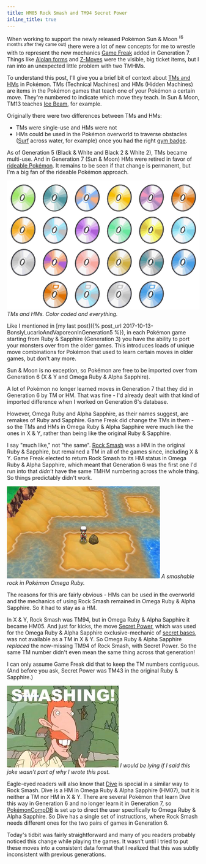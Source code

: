 ```yaml
---
title: HM05 Rock Smash and TM94 Secret Power
inline_title: true
---
```


When working to support the newly released Pokémon Sun & Moon <sup>(6 months after they came out)</sup> there were a lot of new concepts for me to wrestle with to represent the new mechanics [Game Freak](https://en.wikipedia.org/wiki/Game_Freak) added in Generation 7. Things like [Alolan forms](https://bulbapedia.bulbagarden.net/wiki/Regional_variant) and [Z-Moves](https://bulbapedia.bulbagarden.net/wiki/Z-Move) were the visible, big ticket items, but I ran into an unexpected little problem with two TMHMs.

To understand this post, I'll give you a brief bit of context about [TMs and HMs](https://bulbapedia.bulbagarden.net/wiki/TM) in Pokémon. TMs (Technical Machines) and HMs (Hidden Machines) are items in the Pokémon games that teach one of your Pokémon a certain move. They're numbered to indicate which move they teach. In Sun & Moon, TM13 teaches [Ice Beam](https://www.serebii.net/attackdex-sm/icebeam.shtml), for example. 

Originally there were two differences between TMs and HMs: 

* TMs were single-use and HMs were not
* HMs could be used in the Pokémon overworld to traverse obstacles ([Surf](https://www.serebii.net/attackdex-xy/surf.shtml) across water, for example) once you had the right [gym badge](https://bulbapedia.bulbagarden.net/wiki/Badge). 

As of Generation 5 (Black & White and Black 2 & White 2), TMs became multi-use. And in Generation 7 (Sun & Moon) HMs were retired in favor of [rideable Pokémon](https://bulbapedia.bulbagarden.net/wiki/Pok%C3%A9_Ride). It remains to be seen if that change is permanent, but I'm a big fan of the rideable Pokémon approach.

![](/assets/img/tmhms.png)
*TMs and HMs. Color coded and everything.*

Like I mentioned in [my last post]({% post_url 2017-10-13-BonslyLucarioAndVaporeonInGeneration5 %}), in each Pokémon game starting from Ruby & Sapphire (Generation 3) you have the ability to port your monsters over from the older games. This introduces loads of unique move combinations for Pokémon that used to learn certain moves in older games, but don't any more.

Sun & Moon is no exception, so Pokémon are free to be imported over from Generation 6 (X & Y and Omega Ruby & Alpha Sapphire).

A lot of Pokémon no longer learned moves in Generation 7 that they did in Generation 6 by TM or HM. That was fine - I'd already dealt with that kind of imported difference when I worked on Generation 6's database.

However, Omega Ruby and Alpha Sapphire, as their names suggest, are remakes of Ruby and Sapphire. Game Freak did change the TMs in them - so the TMs and HMs in Omega Ruby & Alpha Sapphire were much like the ones in X & Y, rather than being like the original Ruby & Sapphire.

I say "much like," not "the same". [Rock Smash](https://www.serebii.net/attackdex/rocksmash.shtml) was a HM in the original Ruby & Sapphire, but remained a TM in all of the games since, including X & Y. Game Freak elected to return Rock Smash to its HM status in Omega Ruby & Alpha Sapphire, which meant that Generation 6 was the first one I'd run into that *didn't* have the same TMHM numbering across the whole thing. So things predictably didn't work.

![](/assets/img/smashable-rock.jpg)
*A smashable rock in Pokémon Omega Ruby.*

The reasons for this are fairly obvious - HMs can be used in the overworld and the mechanics of using Rock Smash remained in Omega Ruby & Alpha Sapphire. So it had to stay as a HM.

In X & Y, Rock Smash was TM94, but in Omega Ruby & Alpha Sapphire it became HM05. And just for kicks, the move [Secret Power](https://www.serebii.net/attackdex-xy/secretpower.shtml), which was used for the Omega Ruby & Alpha Sapphire exclusive-mechanic of [secret bases](https://www.serebii.net/omegarubyalphasapphire/secretbaselocations.shtml), was not available as a TM in X & Y. So Omega Ruby & Alpha Sapphire *replaced* the now-missing TM94 of Rock Smash, with Secret Power. So the same TM number didn't even mean the same thing across that generation!

I can only assume Game Freak did that to keep the TM numbers contiguous. (And before you ask, Secret Power was TM43 in the original Ruby & Sapphire.)

![](/assets/img/nigel-thornberry.jpg)
*I would be lying if I said this joke wasn't part of why I wrote this post.*

Eagle-eyed readers will also know that [Dive](https://www.serebii.net/attackdex-xy/dive.shtml) is special in a similar way to Rock Smash. Dive is a HM in Omega Ruby & Alpha Sapphire (HM07), but it is neither a TM nor HM in X & Y. There are several Pokémon that learn Dive this way in Generation 6 and no longer learn it in Generation 7, so [PokémonCompDB](/pokemoncompdb.html) is set up to direct the user specifically to Omega Ruby & Alpha Sapphire. So Dive has a single set of instructions, where Rock Smash needs different ones for the two pairs of games in Generation 6.

Today's tidbit was fairly straightforward and many of you readers probably noticed this change while playing the games. It wasn't until I tried to put these moves into a consistent data format that I realized that this was subtly inconsistent with previous generations.
